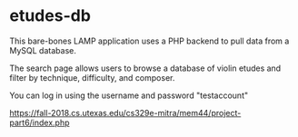# etudes-db

This bare-bones LAMP application uses a PHP backend to pull data from a MySQL database.

The search page allows users to browse a database of violin etudes and filter by technique, difficulty, and composer.

You can log in using the username and password "testaccount"

https://fall-2018.cs.utexas.edu/cs329e-mitra/mem44/project-part6/index.php
